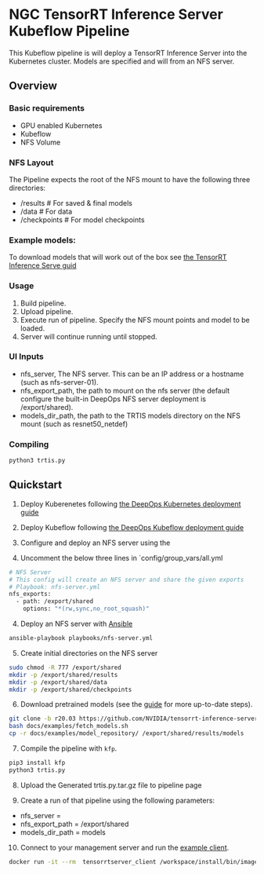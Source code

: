 # NGC TensorRT Inference Server Kubeflow Pipeline

This Kubeflow pipeline is will deploy a TensorRT Inference Server into the Kubernetes cluster. Models are specified and will from an NFS server.

## Overview

### Basic requirements

* GPU enabled Kubernetes
* Kubeflow 
* NFS Volume

### NFS Layout

The Pipeline expects the root of the NFS mount to have the following three directories:
* <nfs>/results # For saved & final models
* <nfs>/data # For data
* <nfs>/checkpoints # For model checkpoints

### Example models:

To download models that will work out of the box see [the TensorRT Inference Serve guid](https://docs.nvidia.com/deeplearning/sdk/tensorrt-inference-server-master-branch-guide/docs/run.html#example-model-repository)

### Usage

1. Build pipeline.
2. Upload pipeline.
3. Execute run of pipeline. Specify the NFS mount points and model to be loaded.
4. Server will continue running until stopped.

### UI Inputs

* nfs_server, The NFS server. This can be an IP address or a hostname (such as nfs-server-01).
* nfs_export_path, the path to mount on the nfs server (the default configure the built-in DeepOps NFS server deployment is /export/shared).
* models_dir_path, the path to the TRTIS models directory on the NFS mount (such as resnet50_netdef)

### Compiling

```sh
python3 trtis.py
```

## Quickstart

1. Deploy Kuberenetes following [the DeepOps Kubernetes deployment guide](../../docs/kubernetes-cluster.md)
2. Deploy Kubeflow following [the DeepOps Kubeflow deployment guide](../../docs/kubeflow.md)
3. Configure and deploy an NFS server using the 

3. Uncomment the below three lines in `config/group_vars/all.yml
```sh
# NFS Server
# This config will create an NFS server and share the given exports
# Playbook: nfs-server.yml
nfs_exports:
  - path: /export/shared
    options: "*(rw,sync,no_root_squash)"
```

4. Deploy an NFS server with [Ansible](../playbooks/nfs-server.yml)
```sh
ansible-playbook playbooks/nfs-server.yml
```

5. Create initial directories on the NFS server
```sh
sudo chmod -R 777 /export/shared
mkdir -p /export/shared/results
mkdir -p /export/shared/data
mkdir -p /export/shared/checkpoints
```

6. Download pretrained models (see the [guide](https://docs.nvidia.com/deeplearning/sdk/tensorrt-inference-server-master-branch-guide/docs/run.html#example-model-repository) for more up-to-date steps).
```sh
git clone -b r20.03 https://github.com/NVIDIA/tensorrt-inference-server.git 
bash docs/examples/fetch_models.sh
cp -r docs/examples/model_repository/ /export/shared/results/models
```

7. Compile the pipeline with `kfp`.
```sh
pip3 install kfp
python3 trtis.py
```

8. Upload the Generated trtis.py.tar.gz file to pipeline page

9. Create a run of that pipeline using the following parameters:

* nfs_server = <IP address of management server>
* nfs_export_path = /export/shared
* models_dir_path = models

10. Connect to your management server and run the [example client](https://docs.nvidia.com/deeplearning/sdk/tensorrt-inference-server-master-branch-guide/docs/client_example.html#section-getting-the-client-examples).
```sh
docker run -it --rm  tensorrtserver_client /workspace/install/bin/image_client -m resnet50_netdef images/mug.jpg
```
